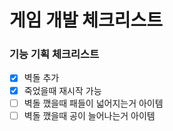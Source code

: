 # 게임 개발 체크리스트

### 기능 기획 체크리스트
- [x] 벽돌 추가
- [x] 죽었을때 재시작 가능
- [ ] 벽돌 깼을때 패들이 넓어지는거 아이템
- [ ] 벽돌 깼을때 공이 늘어나는거 아이템 
